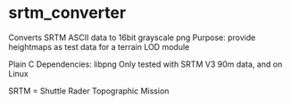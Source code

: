 # srtm_converter
Converts SRTM ASCII data to 16bit grayscale png
Purpose: provide heightmaps as test data for a terrain LOD module

Plain C
Dependencies: libpng
Only tested with SRTM V3 90m data, and on Linux

SRTM = Shuttle Rader Topographic Mission
